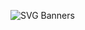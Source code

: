 ![SVG Banners](https://svg-banners.vercel.app/api?type=glitch&text1=Attendance_System&width=1200&height=200)

